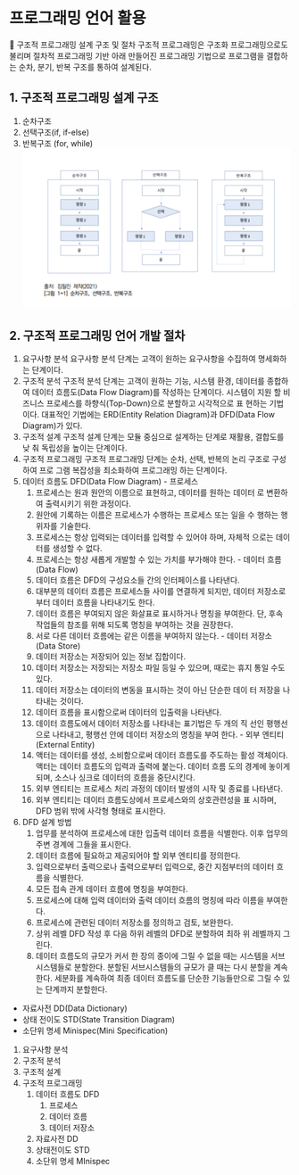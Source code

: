 # 프로그래밍 언어 활용

 구조적 프로그래밍 설계 구조 및 절차
구조적 프로그래밍은 구조화 프로그래밍으로도 불리며 절차적 프로그래밍
기반 아래 만들어진 프로그래밍 기법으로 프로그램을 결합하는 순차, 분기,
반복 구조를 통하여 설계된다.

## 1. 구조적 프로그래밍 설계 구조
1. 순차구조
2. 선택구조(if, if-else)
3. 반복구조 (for, while)
![alt text](image.png)

## 2. 구조적 프로그래밍 언어 개발 절차
1. 요구사항 분석
요구사항 분석 단계는 고객이 원하는 요구사항을 수집하여 명세화하는 단계이다.
2. 구조적 분석
구조적 분석 단계는 고객이 원하는 기능, 시스템 환경, 데이터를 종합하여 데이터 흐름도(Data Flow Diagram)를 작성하는 단계이다. 시스템이 지원
할 비즈니스 프로세스를 하향식(Top-Down)으로 분할하고 시각적으로 표
현하는 기법이다. 대표적인 기법에는 ERD(Entity Relation Diagram)과
DFD(Data Flow Diagram)가 있다.
3. 구조적 설계
구조적 설계 단계는 모듈 중심으로 설계하는 단계로 재활용, 결합도를 낮
춰 독립성을 높이는 단계이다.
4. 구조적 프로그래밍
구조적 프로그래밍 단계는 순차, 선택, 반복의 논리 구조로 구성하여 프로
그램 복잡성을 최소화하여 프로그래밍 하는 단계이다.
  1. 데이터 흐름도 DFD(Data Flow Diagram)
    - 프로세스
      1) 프로세스는 원과 원안의 이름으로 표현하고, 데이터를 원하는 데이터
      로 변환하여 출력시키기 위한 과정이다.
      2) 원안에 기록하는 이름은 프로세스가 수행하는 프로세스 또는 일을
      수 행하는 행위자를 기술한다.
      3) 프로세스는 항상 입력되는 데이터를 입력할 수 있어야 하며, 자체적
      으로는 데이터를 생성할 수 없다.
      4) 프로세스는 항상 새롭게 개발할 수 있는 가치를 부가해야 한다.
    - 데이터 흐름(Data Flow)
      1) 데이터 흐름은 DFD의 구성요소들 간의 인터페이스를 나타낸다.
      2) 대부분의 데이터 흐름은 프로세스들 사이를 연결하게 되지만, 데이터 저장소로부터 데이터 흐름을 나타내기도 한다.
      3) 데이터 흐름은 부여되지 않은 화살표로 표시하거나 명칭을 부여한다.
      단, 후속 작업들의 참조를 위해 되도록 명칭을 부여하는 것을 권장한다.
      4) 서로 다른 데이터 흐름에는 같은 이름을 부여하지 않는다.
    - 데이터 저장소(Data Store)
      1) 데이터 저장소는 저장되어 있는 정보 집합이다.
      2) 데이터 저장소는 저장되는 저장소 파일 등일 수 있으며, 때로는 휴지
      통일 수도 있다.
      3) 데이터 저장소는 데이터의 변동을 표시하는 것이 아닌 단순한 데이
      터 저장을 나타내는 것이다.
      4) 데이터 흐름을 표시함으로써 데이터의 입출력을 나타낸다.
      5) 데이터 흐름도에서 데이터 저장소를 나타내는 표기법은 두 개의 직
      선인 평행선으로 나타내고, 평행선 안에 데이터 저장소의 명칭을 부여
      한다.
    - 외부 엔티티(External Entity)
      1) 액터는 데이터를 생성, 소비함으로써 데이터 흐름도를 주도하는 활성
      객체이다. 액터는 데이터 흐름도의 입력과 출력에 붙는다. 데이터 흐름
      도의 경계에 놓이게 되며, 소스나 싱크로 데이터의 흐름을 중단시킨다.
      2) 외부 엔티티는 프로세스 처리 과정의 데이터 발생의 시작 및 종료를
      나타낸다.
      3) 외부 엔티티는 데이터 흐름도상에서 프로세스와의 상호관련성을 표
      시하며, DFD 범위 밖에 사각형 형태로 표시한다.
  2. DFD 설계 방법
      1. 업무를 분석하여 프로세스에 대한 입출력 데이터 흐름을
식별한다. 이후 업무의 주변 경계에 그들을 표시한다.
      2. 데이터 흐름에 필요하고 제공되어야 할 외부 엔티티를 정의한다.
      3. 입력으로부터 출력으로나 출력으로부터 입력으로, 중간 지점부터의
데이터 흐름을 식별한다.
      4. 모든 접속 관계 데이터 흐름에 명칭을 부여한다.
      5. 프로세스에 대해 입력 데이터와 출력 데이터 흐름의 명칭에 따라
      이름을 부여한다.
      6. 프로세스에 관련된 데이터 저장소를 정의하고 검토, 보완한다.
      7. 상위 레벨 DFD 작성 후 다음 하위 레벨의 DFD로 분할하여 최하
      위 레벨까지 그린다.
      8. 데이터 흐름도의 규모가 커서 한 장의 종이에 그릴 수 없을 때는
      시스템을 서브 시스템들로 분할한다. 분할된 서브시스템들의 규모가 클
      때는 다시 분할을 계속한다. 세분화를 계속하여 최종 데이터 흐름도를
      단순한 기능들만으로 그릴 수 있는 단계까지 분할한다.
  * 자료사전 DD(Data Dictionary)
  * 상태 전이도 STD(State Transition Diagram)
  * 소단위 명세 Minispec(Mini Specification)


1. 요구사항 분석
2. 구조적 분석
3. 구조적 설계
4. 구조적 프로그래밍
    1. 데이터 흐름도 DFD
        1. 프로세스
        2. 데이터 흐름
        3. 데이터 저장소
    2. 자료사전 DD
    3. 상태전이도 STD
    4. 소단위 명세 MInispec